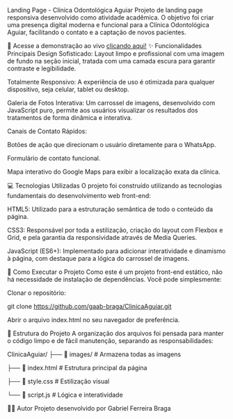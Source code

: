 Landing Page - Clínica Odontológica Aguiar
Projeto de landing page responsiva desenvolvido como atividade acadêmica. O objetivo foi criar uma presença digital moderna e funcional para a Clínica Odontológica Aguiar, facilitando o contato e a captação de novos pacientes.

🔗 Acesse a demonstração ao vivo [clicando aqui!](https://gaab-braga.github.io/EngSoftProj/)
✨ Funcionalidades Principais
Design Sofisticado: Layout limpo e profissional com uma imagem de fundo na seção inicial, tratada com uma camada escura para garantir contraste e legibilidade.

Totalmente Responsivo: A experiência de uso é otimizada para qualquer dispositivo, seja celular, tablet ou desktop.

Galeria de Fotos Interativa: Um carrossel de imagens, desenvolvido com JavaScript puro, permite aos usuários visualizar os resultados dos tratamentos de forma dinâmica e interativa.

Canais de Contato Rápidos:

Botões de ação que direcionam o usuário diretamente para o WhatsApp.

Formulário de contato funcional.

Mapa interativo do Google Maps para exibir a localização exata da clínica.

💻 Tecnologias Utilizadas
O projeto foi construído utilizando as tecnologias fundamentais do desenvolvimento web front-end:

HTML5: Utilizado para a estruturação semântica de todo o conteúdo da página.

CSS3: Responsável por toda a estilização, criação do layout com Flexbox e Grid, e pela garantia da responsividade através de Media Queries.

JavaScript (ES6+): Implementado para adicionar interatividade e dinamismo à página, com destaque para a lógica do carrossel de imagens.

🚀 Como Executar o Projeto
Como este é um projeto front-end estático, não há necessidade de instalação de dependências. Você pode simplesmente:

Clonar o repositório:

git clone https://github.com/gaab-braga/ClinicaAguiar.git

Abrir o arquivo index.html no seu navegador de preferência.

📂 Estrutura do Projeto
A organização dos arquivos foi pensada para manter o código limpo e de fácil manutenção, separando as responsabilidades:

ClinicaAguiar/
├── 📂 images/              # Armazena todas as imagens

├── 📄 index.html           # Estrutura principal da página

├── 📄 style.css             # Estilização visual

└── 📄 script.js             # Lógica e interatividade

👨‍💻 Autor
Projeto desenvolvido por Gabriel Ferreira Braga
